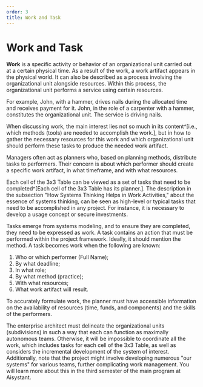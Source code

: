 ```yaml
---
order: 3
title: Work and Task
---
```


# Work and Task

**Work** is a specific activity or behavior of an organizational unit carried out at a certain physical time. As a result of the work, a work artifact appears in the physical world. It can also be described as a process involving the organizational unit alongside resources. Within this process, the organizational unit performs a service using certain resources.

For example, John, with a hammer, drives nails during the allocated time and receives payment for it. John, in the role of a carpenter with a hammer, constitutes the organizational unit. The service is driving nails.

When discussing work, the main interest lies not so much in its content^[i.e., which methods (tools) are needed to accomplish the work.], but in how to gather the necessary resources for this work and which organizational unit should perform these tasks to produce the needed work artifact.

Managers often act as planners who, based on planning methods, distribute tasks to performers. Their concern is about which performer should create a specific work artifact, in what timeframe, and with what resources.

Each cell of the 3x3 Table can be viewed as a set of tasks that need to be completed^[Each cell of the 3x3 Table has its planner.]. The description in the subsection "How Systems Thinking Helps in Work Activities," about the essence of systems thinking, can be seen as high-level or typical tasks that need to be accomplished in any project. For instance, it is necessary to develop a usage concept or secure investments.

Tasks emerge from systems modeling, and to ensure they are completed, they need to be expressed as work. A task contains an action that must be performed within the project framework. Ideally, it should mention the method. A task becomes work when the following are known:

1. Who or which performer (Full Name);
2. By what deadline;
3. In what role;
4. By what method (practice);
5. With what resources;
6. What work artifact will result.

To accurately formulate work, the planner must have accessible information on the availability of resources (time, funds, and components) and the skills of the performers.

The enterprise architect must delineate the organizational units (subdivisions) in such a way that each can function as maximally autonomous teams. Otherwise, it will be impossible to coordinate all the work, which includes tasks for each cell of the 3x3 Table, as well as considers the incremental development of the system of interest. Additionally, note that the project might involve developing numerous "our systems" for various teams, further complicating work management. You will learn more about this in the third semester of the main program at Aisystant.